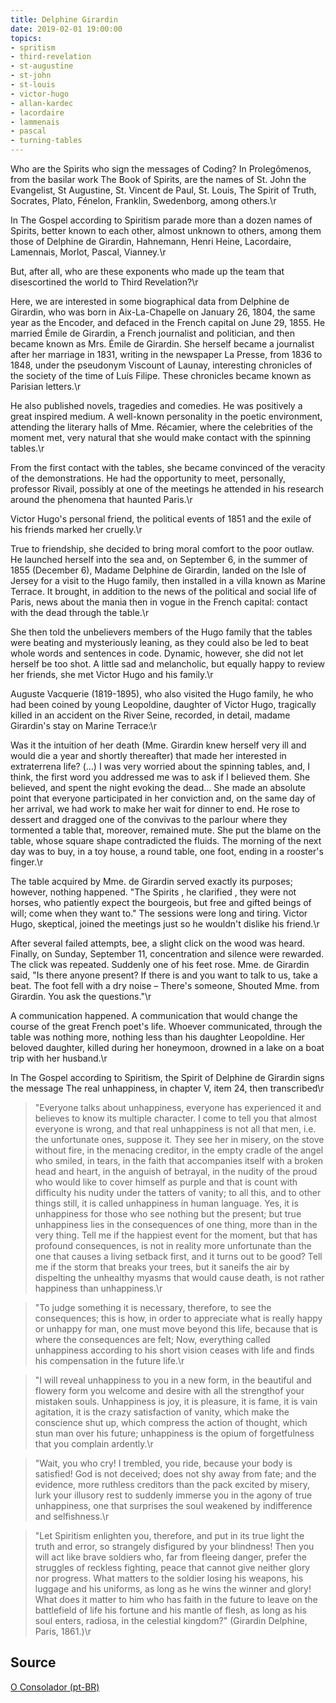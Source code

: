 ```yaml
---
title: Delphine Girardin
date: 2019-02-01 19:00:00
topics: 
- spritism
- third-revelation
- st-augustine
- st-john
- st-louis
- victor-hugo
- allan-kardec
- lacordaire
- lammenais
- pascal
- turning-tables
---
```


Who are the Spirits who sign the messages of Coding? In Prolegômenos, from the
basilar work The Book of Spirits, are the names of St. John the Evangelist, St
Augustine, St. Vincent de Paul, St. Louis, The Spirit of Truth, Socrates, Plato,
Fénelon, Franklin, Swedenborg, among others.\r

In The Gospel according to Spiritism parade more than a dozen names of Spirits,
better known to each other, almost unknown to others, among them those of
Delphine de Girardin, Hahnemann, Henri Heine, Lacordaire, Lamennais, Morlot,
Pascal, Vianney.\r

But, after all, who are these exponents who made up the team that disescortined
the world to Third Revelation?\r

Here, we are interested in some biographical data from Delphine de Girardin, who
was born in Aix-La-Chapelle on January 26, 1804, the same year as the Encoder,
and defaced in the French capital on June 29, 1855. He married Émile de
Girardin, a French journalist and politician, and then became known as Mrs.
Émile de Girardin. She herself became a journalist after her marriage in 1831,
writing in the newspaper La Presse, from 1836 to 1848, under the pseudonym
Viscount of Launay, interesting chronicles of the society of the time of Luís
Filipe. These chronicles became known as Parisian letters.\r

He also published novels, tragedies and comedies. He was positively a great
inspired medium. A well-known personality in the poetic environment, attending
the literary halls of Mme. Récamier, where the celebrities of the moment met,
very natural that she would make contact with the spinning tables.\r

From the first contact with the tables, she became convinced of the veracity of
the demonstrations. He had the opportunity to meet, personally, professor
Rivail, possibly at one of the meetings he attended in his research around the
phenomena that haunted Paris.\r

Victor Hugo's personal friend, the political events of 1851 and the exile of his
friends marked her cruelly.\r

True to friendship, she decided to bring moral comfort to the poor outlaw. He
launched herself into the sea and, on September 6, in the summer of 1855
(December 6), Madame Delphine de Girardin, landed on the Isle of Jersey for a
visit to the Hugo family, then installed in a villa known as Marine Terrace. It
brought, in addition to the news of the political and social life of Paris, news
about the mania then in vogue in the French capital: contact with the dead
through the table.\r

She then told the unbelievers members of the Hugo family that the tables were
beating and mysteriously leaning, as they could also be led to beat whole words
and sentences in code. Dynamic, however, she did not let herself be too shot. A
little sad and melancholic, but equally happy to review her friends, she met
Victor Hugo and his family.\r

Auguste Vacquerie (1819-1895), who also visited the Hugo family, he who had been
coined by young Leopoldine, daughter of Victor Hugo, tragically killed in an
accident on the River Seine, recorded, in detail, madame Girardin's stay on
Marine Terrace:\r

Was it the intuition of her death (Mme. Girardin knew herself very ill and would
die a year and shortly thereafter) that made her interested in extraterrena
life? (...) I was very worried about the spinning tables, and, I think, the
first word you addressed me was to ask if I believed them. She believed, and
spent the night evoking the dead... She made an absolute point that everyone
participated in her conviction and, on the same day of her arrival, we had work
to make her wait for dinner to end.  He rose to dessert and dragged one of the
convivas to the parlour where they tormented a table that, moreover, remained
mute. She put the blame on the table, whose square shape contradicted the
fluids. The morning of the next day was to buy, in a toy house, a round table,
one foot, ending in a rooster's finger.\r

The table acquired by Mme. de Girardin served exactly its purposes; however,
nothing happened. "The Spirits , he clarified , they were not horses, who
patiently expect the bourgeois, but free and gifted beings of will; come when
they want to." The sessions were long and tiring. Victor Hugo, skeptical, joined
the meetings just so he wouldn't dislike his friend.\r

After several failed attempts, bee, a slight click on the wood was heard.
Finally, on Sunday, September 11, concentration and silence were rewarded. The
click was repeated. Suddenly one of his feet rose. Mme. de Girardin said, "Is
there anyone present? If there is and you want to talk to us, take a beat. The
foot fell with a dry noise – There's someone, Shouted Mme. from Girardin. You
ask the questions."\r

A communication happened. A communication that would change the course of the
great French poet's life. Whoever communicated, through the table was nothing
more, nothing less than his daughter Leopoldine. Her beloved daughter, killed
during her honeymoon, drowned in a lake on a boat trip with her husband.\r

In The Gospel according to Spiritism, the Spirit of Delphine de Girardin signs
the message The real unhappiness, in chapter V, item 24, then transcribed\r

> "Everyone talks about unhappiness, everyone has experienced it and believes to
> know its multiple character. I come to tell you that almost everyone is wrong,
> and that real unhappiness is not all that men, i.e. the unfortunate ones,
> suppose it. They see her in misery, on the stove without fire, in the menacing
> creditor, in the empty cradle of the angel who smiled, in tears, in the faith
> that accompanies itself with a broken head and heart, in the anguish of
> betrayal, in the nudity of the proud who would like to cover himself as purple
> and that is count with difficulty his nudity under the tatters of vanity; to
> all this, and to other things still, it is called unhappiness in human
> language. Yes, it is unhappiness for those who see nothing but the present;
> but true unhappiness lies in the consequences of one thing, more than in the
> very thing. Tell me if the happiest event for the moment, but that has
> profound consequences, is not in reality more unfortunate than the one that
> causes a living setback first, and it turns out to be good? Tell me if the
> storm that breaks your trees, but it saneifs the air by dispelting the
> unhealthy myasms that would cause death, is not rather happiness than
> unhappiness.\r

> "To judge something it is necessary, therefore, to see the consequences; this
> is how, in order to appreciate what is really happy or unhappy for man, one
> must move beyond this life, because that is where the consequences are felt;
> Now, everything called unhappiness according to his short vision ceases with
> life and finds his compensation in the future life.\r

> "I will reveal unhappiness to you in a new form, in the beautiful and flowery
> form you welcome and desire with all the strengthof your mistaken souls.
> Unhappiness is joy, it is pleasure, it is fame, it is vain agitation, it is
> the crazy satisfaction of vanity, which make the conscience shut up, which
> compress the action of thought, which stun man over his future; unhappiness is
> the opium of forgetfulness that you complain ardently.\r

> "Wait, you who cry! I trembled, you ride, because your body is satisfied! God
> is not deceived; does not shy away from fate; and the evidence, more ruthless
> creditors than the pack excited by misery, lurk your illusory rest to suddenly
> immerse you in the agony of true unhappiness, one that surprises the soul
> weakened by indifference and selfishness.\r

> "Let Spiritism enlighten you, therefore, and put in its true light the truth
> and error, so strangely disfigured by your blindness! Then you will act like
> brave soldiers who, far from fleeing danger, prefer the struggles of reckless
> fighting, peace that cannot give neither glory nor progress. What matters to
> the soldier losing his weapons, his luggage and his uniforms, as long as he
> wins the winner and glory! What does it matter to him who has faith in the
> future to leave on the battlefield of life his fortune and his mantle of
> flesh, as long as his soul enters, radiosa, in the celestial kingdom?"
> (Girardin Delphine, Paris, 1861.)\r

## Source
[O Consolador (pt-BR)](http://www.oconsolador.com.br/linkfixo/biografias/delphine.html)



